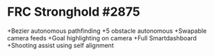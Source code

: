 # FRC Stronghold #2875

+Bezier autonomous pathfinding
+5 obstacle autonomous
+Swapable camera feeds
+Goal highlighting on camera
+Full Smartdashboard
+Shooting assist using self alignment

